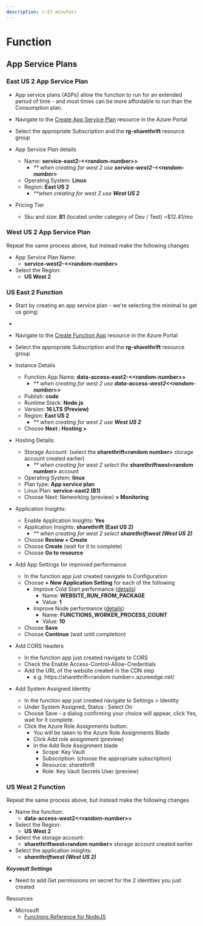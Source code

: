 ```yaml
---
description: (~17 minutes)
---
```


# Function



## App Service Plans

### East US 2 App Service Plan

* App service plans (ASPs) allow the function to run for an extended period of time - and most times can be more affordable to run than the Consumption plan.
* Navigate to the [Create App Service Plan](https://portal.azure.com/#create/Microsoft.AppServicePlanCreate) resource in the Azure Portal
* Select the appropriate Subscription and the **rg-sharethrift** resource group
* App Service Plan details
  * Name: **service-east2-<\<random-number>>**
    * _\*\* when creating for west 2 use **service-west2-<\<random-number>**_
  * Operating System: **Linux**
  * Region: **East US 2**
    * _\*\*when creating for west 2 use **West US 2**_
*   Pricing Tier

    * Sku and size: **B1** (located under category of Dev / Test) \~$12.41/mo



### West US 2 App Service Plan



Repeat the same process above, but instead make the following changes

* App Service Plan Name:
  * **service-west2-<\<random-number>**
* Select the Region:
  * **US West 2**



### US East 2 Function

* Start by creating an app service plan - we're selecting the minimal to get us going:
*


* Navigate to the [Create Function App](https://portal.azure.com/#create/Microsoft.FunctionApp) resource in the Azure Portal
* Select the appropriate Subscription and the **rg-sharethrift** resource group
* Instance Details
  * Function App Name: **data-access-east2-<\<random-number>>**&#x20;
    * _\*\* when creating for west 2 use **data-access-west2<\<random-number>>**_&#x20;
  * Publish: **code**
  * Runtime Stack: **Node.js**
  * Version: **16 LTS (Preview)**
  * Region: **East US 2**
    * _\*\* when creating for west 2 use **West US 2**_
  * Choose **Next : Hosting >**&#x20;
* Hosting Details:
  * Storage Account: (select the **sharethrift\<random number>** storage account created earlier)
    * _\*\* when creating for west 2 select the_ **sharethriftwest\<random number>** account
  * Operating System: **linux**
  * Plan type: **App service plan**
  * Linux Plan: **service-east2 (B1)**
  * Choose Next: Networking (preview) **> Monitoring**
* Application Insights:
  * Enable Application Insights: **Yes**
  * Application Insights: **sharethrift (East US 2)**
    * _\*\* when creating for west 2 select **sharethriftwest (West US 2)**_
  * Choose **Review + Create**
  * Choose **Create** (wait for it to complete)
  * Choose **Go to resource**
* Add App Settings for improved performance
  * In the function app just created navigate to Configuration&#x20;
  * Choose **+ New Application Setting** for each of the following
    * Improve Cold Start performance ([details](https://docs.microsoft.com/en-us/azure/azure-functions/run-functions-from-deployment-package))
      * Name: **WEBSITE\_RUN\_FROM\_PACKAGE**
      * Value: **1**
    * Improve Node performance ([details](https://docs.microsoft.com/en-us/azure/azure-functions/functions-app-settings#functions\_worker\_process\_count))
      * Name: **FUNCTIONS\_WORKER\_PROCESS\_COUNT**
      * Value: **10**
  * Choose **Save**
  * Choose **Continue** (wait until completion)
* Add CORS headers
  * In the function app just created navigate to CORS
  * Check the Enable Access-Control-Allow-Credentials
  * Add the URL of the website created in the CDN step&#x20;
    * e.g. https://sharethrift\<random number>.azureedge.net/
* Add System Assigned Identity
  * In the function app just created navigate to Settings > Identity
  * Under System Assigned, Status : Select On
  * Choose Save - a dialog confirming your choice will appear, click Yes, wait for it complete.
  * Click the Azure Role Assignments button:
    * You will be taken to the Azure Role Assignments Blade
    * Click Add role assignment (preview)
    * In the Add Role Assignment blade
      * Scope: Key Vault
      * Subscription: (choose the appropriate subscription)
      * Resource: sharethrift
      * Role: Key Vault Secrets User (preview)

### US West 2 Function

Repeat the same process above, but instead make the following changes

* Name the function:
  * &#x20;**data-access-west2<\<random-number>>**&#x20;
* Select the Region:
  * **US West 2**
* Select the storage account:
  * **sharethriftwest\<random number>** storage account created earlier
* Select the application insights:
  * _**sharethriftwest (West US 2)**_

_**Keyvault Settings**_

* Need to add Get permissions on secret for the 2 identities you just created

Resources

* Microsoft
  * [Functions Reference for NodeJS](https://docs.microsoft.com/en-us/azure/azure-functions/functions-reference-node#scaling-and-concurrency)
